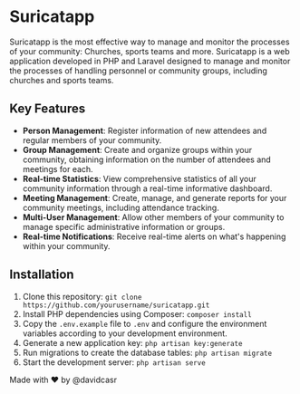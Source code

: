 # Suricatapp

Suricatapp is the most effective way to manage and monitor the processes of your community: Churches, sports teams and more. Suricatapp is a web application developed in PHP and Laravel designed to manage and monitor the processes of handling personnel or community groups, including churches and sports teams.

## Key Features

- **Person Management**: Register information of new attendees and regular members of your community.
- **Group Management**: Create and organize groups within your community, obtaining information on the number of attendees and meetings for each.
- **Real-time Statistics**: View comprehensive statistics of all your community information through a real-time informative dashboard.
- **Meeting Management**: Create, manage, and generate reports for your community meetings, including attendance tracking.
- **Multi-User Management**: Allow other members of your community to manage specific administrative information or groups.
- **Real-time Notifications**: Receive real-time alerts on what's happening within your community.

## Installation

1. Clone this repository: `git clone https://github.com/yourusername/suricatapp.git`
2. Install PHP dependencies using Composer: `composer install`
3. Copy the `.env.example` file to `.env` and configure the environment variables according to your development environment.
4. Generate a new application key: `php artisan key:generate`
5. Run migrations to create the database tables: `php artisan migrate`
6. Start the development server: `php artisan serve`

Made with ❤️ by @davidcasr

